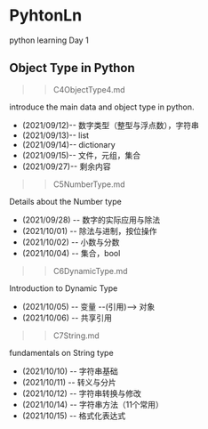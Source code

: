 # PyhtonLn

python learning Day 1

## Object Type in Python

>> C4ObjectType4.md

introduce the main data and object type in python.

* (2021/09/12)-- 数字类型（整型与浮点数），字符串
* (2021/09/13)-- list
* (2021/09/14)-- dictionary
* (2021/09/15)-- 文件，元组，集合
* (2021/09/27)-- 剩余内容

>> C5NumberType.md

Details about the Number type

* (2021/09/28) -- 数字的实际应用与除法
* (2021/10/01) -- 除法与进制，按位操作
* (2021/10/02) -- 小数与分数
* (2021/10/04) -- 集合，bool

>> C6DynamicType.md

Introduction to Dynamic Type

* (2021/10/05) -- 变量 --(引用)--> 对象
* (2021/10/06) -- 共享引用

>> C7String.md

fundamentals on String type

* (2021/10/10) -- 字符串基础
* (2021/10/11) -- 转义与分片
* (2021/10/12) -- 字符串转换与修改
* (2021/10/14) -- 字符串方法（11个常用）
* (2021/10/15) -- 格式化表达式